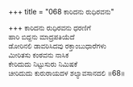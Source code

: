 +++
title = "068 ಕಾರಿದನು ರುಧಿರವನು"

+++
ಕಾರಿದನು ರುಧಿರವನು ಧರಣಿಗೆ  
ಹಾರಿ ಬಿದ್ದನು ಮಾದ್ರಪತಿಯೆದೆ  
ಡೋರಿನಲಿ ಡಾವರಿಸಿದವು ರಕ್ತಾಂಬುಧಾರೆಗಳು  
ಮೀರಿತಸು ಕಂಠವನು ನಾಸಿಕ  
ಕೇರಿದುದು ನಿಟ್ಟುಸುರು ನಿಮಿಷಕೆ  
ಚೀರಿದುದು ಕುರುರಾಯದಳ ಶಲ್ಯಾವಸಾನದಲಿ        ॥68॥